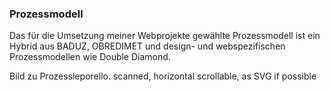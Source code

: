 ### Prozessmodell

Das für die Umsetzung meiner Webprojekte gewählte Prozessmodell ist ein Hybrid aus BADUZ, OBREDIMET und design- und webspezifischen Prozessmodellen wie Double Diamond.

Bild zu Prozessleporello. scanned, horizontal scrollable, as SVG if possible

